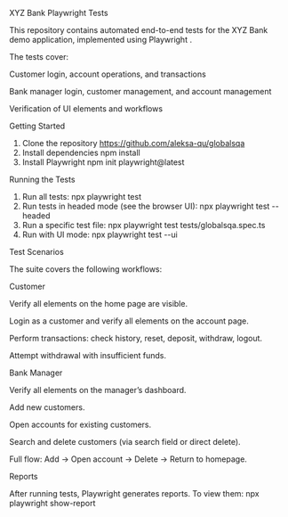 XYZ Bank Playwright Tests

This repository contains automated end-to-end tests for the XYZ Bank demo application, implemented using Playwright
.

The tests cover:

Customer login, account operations, and transactions

Bank manager login, customer management, and account management

Verification of UI elements and workflows

Getting Started
1. Clone the repository https://github.com/aleksa-qu/globalsqa
2. Install dependencies npm install
3. Install Playwright npm init playwright@latest

Running the Tests
1. Run all tests: npx playwright test
2. Run tests in headed mode (see the browser UI): npx playwright test --headed
3. Run a specific test file: npx playwright test tests/globalsqa.spec.ts
4. Run with UI mode: npx playwright test --ui

Test Scenarios

The suite covers the following workflows:

Customer

Verify all elements on the home page are visible.

Login as a customer and verify all elements on the account page.

Perform transactions: check history, reset, deposit, withdraw, logout.

Attempt withdrawal with insufficient funds.

Bank Manager

Verify all elements on the manager’s dashboard.

Add new customers.

Open accounts for existing customers.

Search and delete customers (via search field or direct delete).

Full flow: Add → Open account → Delete → Return to homepage.

Reports

After running tests, Playwright generates reports. To view them:
npx playwright show-report